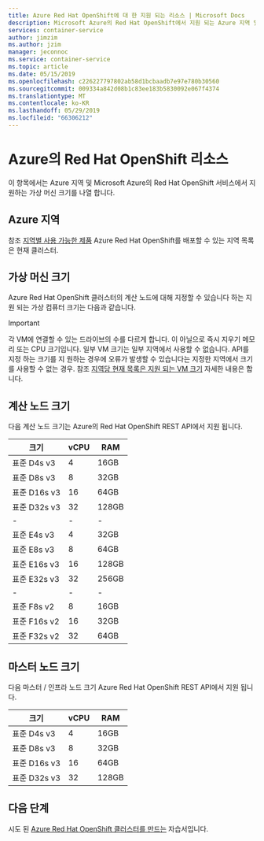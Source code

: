 ```yaml
---
title: Azure Red Hat OpenShift에 대 한 지원 되는 리소스 | Microsoft Docs
description: Microsoft Azure의 Red Hat OpenShift에서 지원 되는 Azure 지역 및 가상 머신 크기를 이해 합니다.
services: container-service
author: jimzim
ms.author: jzim
manager: jeconnoc
ms.service: container-service
ms.topic: article
ms.date: 05/15/2019
ms.openlocfilehash: c226227797802ab58d1bcbaadb7e97e780b30560
ms.sourcegitcommit: 009334a842d08b1c83ee183b5830092e067f4374
ms.translationtype: MT
ms.contentlocale: ko-KR
ms.lasthandoff: 05/29/2019
ms.locfileid: "66306212"
---
```

# <a name="azure-red-hat-openshift-resources"></a>Azure의 Red Hat OpenShift 리소스

이 항목에서는 Azure 지역 및 Microsoft Azure의 Red Hat OpenShift 서비스에서 지 원하는 가상 머신 크기를 나열 합니다.

## <a name="azure-regions"></a>Azure 지역

참조 [지역별 사용 가능한 제품](https://azure.microsoft.com/global-infrastructure/services/?products=openshift&regions=all) Azure Red Hat OpenShift를 배포할 수 있는 지역 목록은 현재 클러스터.

## <a name="virtual-machine-sizes"></a>가상 머신 크기

Azure Red Hat OpenShift 클러스터의 계산 노드에 대해 지정할 수 있습니다 하는 지원 되는 가상 컴퓨터 크기는 다음과 같습니다.

> [!Important]
> 각 VM에 연결할 수 있는 드라이브의 수를 다르게 합니다. 이 아닐으로 즉시 지우기 메모리 또는 CPU 크기입니다.
> 일부 VM 크기는 일부 지역에서 사용할 수 없습니다. API를 지정 하는 크기를 지 원하는 경우에 오류가 발생할 수 있습니다는 지정한 지역에서 크기를 사용할 수 없는 경우.
> 참조 [지역당 현재 목록은 지원 되는 VM 크기](https://azure.microsoft.com/global-infrastructure/services/?products=virtual-machines) 자세한 내용은 합니다.

## <a name="compute-node-sizes"></a>계산 노드 크기

다음 계산 노드 크기는 Azure의 Red Hat OpenShift REST API에서 지원 됩니다.

|크기|vCPU|RAM|
|-|-|-|
|표준 D4s v3|4|16GB|
|표준 D8s v3|8|32GB|
|표준 D16s v3|16|64GB|
|표준 D32s v3|32|128GB|
|-|-|-|
|표준 E4s v3|4|32GB|
|표준 E8s v3|8|64GB|
|표준 E16s v3|16|128GB|
|표준 E32s v3|32|256GB|
|-|-|-|
|표준 F8s v2|8|16GB|
|표준 F16s v2|16|32GB|
|표준 F32s v2|32|64GB|

## <a name="master-node-sizes"></a>마스터 노드 크기

다음 마스터 / 인프라 노드 크기 Azure Red Hat OpenShift REST API에서 지원 됩니다.

|크기|vCPU|RAM|
|-|-|-|
|표준 D4s v3|4|16GB|
|표준 D8s v3|8|32GB|
|표준 D16s v3|16|64GB|
|표준 D32s v3|32|128GB|

## <a name="next-steps"></a>다음 단계

시도 된 [Azure Red Hat OpenShift 클러스터를 만드는](tutorial-create-cluster.md) 자습서입니다.
